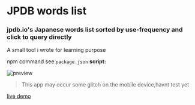 # JPDB words list
### jpdb.io's Japanese words list sorted by use-frequency and click to query directly

A small tool i wrote for learning purpose


npm command see `package.json` **script:**

![preview](https://raw.githubusercontent.com/cccccccccccccccccccccccccccccccccccccc/jp-learning/master/project_preview.png)


> This app may occur some glitch on the mobile device,havnt test yet

[live demo](https://jp-learning.vercel.app/)